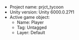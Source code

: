 <!-- UNITY CODE ASSIST INSTRUCTIONS START -->
- Project name: prjct_tycoon
- Unity version: Unity 6000.0.27f1
- Active game object:
  - Name: Player
  - Tag: Untagged
  - Layer: Default
<!-- UNITY CODE ASSIST INSTRUCTIONS END -->